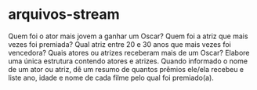 # arquivos-stream

Quem foi o ator mais jovem a ganhar um Oscar?
Quem foi a atriz que mais vezes foi premiada?
Qual atriz entre 20 e 30 anos que mais vezes foi vencedora?
Quais atores ou atrizes receberam mais de um Oscar? Elabore uma única estrutura contendo atores e atrizes.
Quando informado o nome de um ator ou atriz, dê um resumo de quantos prêmios ele/ela recebeu e liste ano, idade e nome de cada filme pelo qual foi premiado(a).

